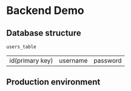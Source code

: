 # Backend Demo

## Database structure
`users_table`
<table>
    <tr>
        <td>id(primary key)</td>
        <td>username</td>
        <td>password</td>
    </tr>
</table>

## Production environment
